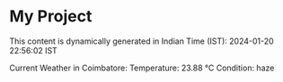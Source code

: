 # My Project

This content is dynamically generated in Indian Time (IST): 2024-01-20 22:56:02 IST


Current Weather in Coimbatore:
Temperature: 23.88 °C
Condition: haze

